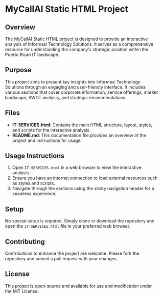 # MyCallAI Static HTML Project

## Overview
The MyCallAI Static HTML project is designed to provide an interactive analysis of Informasi Technology Solutions. It serves as a comprehensive resource for understanding the company's strategic position within the Puerto Rican IT landscape.

## Purpose
This project aims to present key insights into Informasi Technology Solutions through an engaging and user-friendly interface. It includes various sections that cover corporate information, service offerings, market landscape, SWOT analysis, and strategic recommendations.

## Files
- **IT-SERVICES.html**: Contains the main HTML structure, layout, styles, and scripts for the interactive analysis.
- **README.md**: This documentation file provides an overview of the project and instructions for usage.

## Usage Instructions
1. Open `IT-SERVICES.html` in a web browser to view the interactive analysis.
2. Ensure you have an internet connection to load external resources such as styles and scripts.
3. Navigate through the sections using the sticky navigation header for a seamless experience.

## Setup
No special setup is required. Simply clone or download the repository and open the `IT-SERVICES.html` file in your preferred web browser.

## Contributing
Contributions to enhance the project are welcome. Please fork the repository and submit a pull request with your changes.

## License
This project is open-source and available for use and modification under the MIT License.